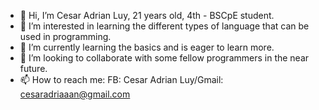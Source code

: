 - 👋 Hi, I’m Cesar Adrian Luy, 21 years old, 4th - BSCpE student.
- 👀 I’m interested in learning the different types of language that can be used in programming.
- 🌱 I’m currently learning the basics and is eager to learn more.
- 💞️ I’m looking to collaborate with some fellow programmers in the near future.
- 📫 How to reach me: FB: Cesar Adrian Luy/Gmail: cesaradriaaan@gmail.com

<!---
cesaradriaaan/cesaradriaaan is a ✨ special ✨ repository because its `README.md` (this file) appears on your GitHub profile.
You can click the Preview link to take a look at your changes.
--->
